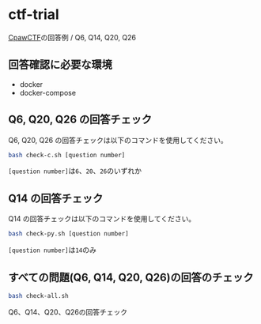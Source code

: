 # ctf-trial

[CpawCTF](https://ctf.cpaw.site/)の回答例 / Q6, Q14, Q20, Q26

## 回答確認に必要な環境
* docker
* docker-compose

## Q6, Q20, Q26 の回答チェック
Q6, Q20, Q26 の回答チェックは以下のコマンドを使用してください。
```sh
bash check-c.sh [question number]
```
`[question number]`は`6`、`20`、`26`のいずれか

## Q14 の回答チェック
Q14 の回答チェックは以下のコマンドを使用してください。
```sh
bash check-py.sh [question number]
```
`[question number]`は`14`のみ

## すべての問題(Q6, Q14, Q20, Q26)の回答のチェック
```sh
bash check-all.sh
```
Q6、Q14、Q20、Q26の回答チェック